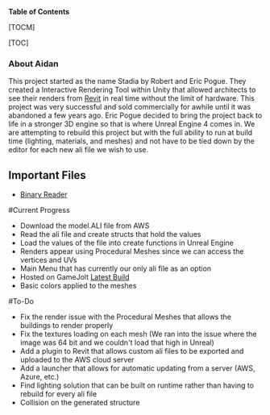 **Table of Contents**

[TOCM]

[TOC]

### About Aidan
This project started as the name Stadia by Robert and Eric Pogue. They created a Interactive Rendering Tool within Unity that allowed architects to see their renders from [Revit](https://www.autodesk.com/products/revit/overview?term=1-YEAR&tab=subscription) in real time without the limit of hardware. This project was very successful and sold commercially for awhile until it was abandoned a few years ago. Eric Pogue decided to bring the project back to life in a stronger 3D engine so that is where Unreal Engine 4 comes in. We are attempting to rebuild this project but with the full ability to run at build time (lighting, materials, and meshes) and not have to be tied down by the editor for each new ali file we wish to use. 

## Important Files
- [Binary Reader](Aidan/Source/Aidan/Private/BinaryReader.cpp)

#Current Progress
- Download the model.ALI file from AWS
- Read the ali file and create structs that hold the values
- Load the values of the file into create functions in Unreal Engine 
- Renders appear using Procedural Meshes since we can access the vertices and UVs
- Main Menu that has currently our only ali file as an option
- Hosted on GameJolt [Latest Build](https://gamejolt.com/games/aidan-interactive-rendering/703091)
- Basic colors applied to the meshes


#To-Do
- Fix the render issue with the Procedural Meshes that allows the buildings to render properly
- Fix the textures loading on each mesh (We ran into the issue where the image was 64 bit and we couldn't load that high in Unreal)
- Add a plugin to Revit that allows custom ali files to be exported and uploaded to the AWS cloud server
- Add a launcher that allows for automatic updating from a server (AWS, Azure, etc.)
- Find lighting solution that can be built on runtime rather than having to rebuild for every ali file
- Collision on the generated structure


